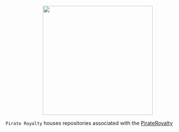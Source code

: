 <p align="center">
 <img src="https://cdn.prod.website-files.com/67cb1073810f3dc64230e05f/67cb109ba242c1076b4fb117_PirateRoyalty_Logo_NoBG.png" width="300" />
</p>


`Pirate Royalty` houses repositories associated with the [PirateRoyalty](https://www.pirateroyalty.com/)
